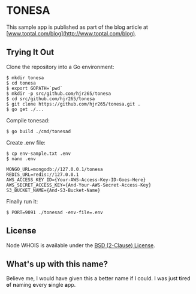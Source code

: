 # TONESA

This sample app is published as part of the blog article at [www.toptal.com/blog](http://www.toptal.com/blog).

## Trying It Out

Clone the repository into a Go environment:

~~~
$ mkdir tonesa
$ cd tonesa
$ export GOPATH=`pwd`
$ mkdir -p src/github.com/hjr265/tonesa
$ cd src/github.com/hjr265/tonesa
$ git clone https://github.com/hjr265/tonesa.git .
$ go get ./...
~~~

Compile tonesad:

~~~
$ go build ./cmd/tonesad
~~~

Create .env file:

~~~
$ cp env-sample.txt .env
$ nano .env
~~~

~~~
MONGO_URL=mongodb://127.0.0.1/tonesa
REDIS_URL=redis://127.0.0.1
AWS_ACCESS_KEY_ID={Your-AWS-Access-Key-ID-Goes-Here}
AWS_SECRET_ACCESS_KEY={And-Your-AWS-Secret-Access-Key}
S3_BUCKET_NAME={And-S3-Bucket-Name}
~~~

Finally run it:

~~~
$ PORT=9091 ./tonesad -env-file=.env
~~~

## License

Node WHOIS is available under the [BSD (2-Clause) License](http://opensource.org/licenses/BSD-2-Clause).

## What's up with this name?

Believe me, I would have given this a better name if I could. I was just **t**ired **o**f **n**aming **e**very **s**ingle **a**pp.
